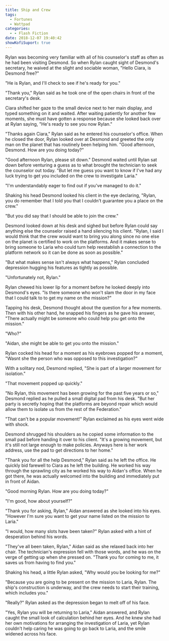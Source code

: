 ```yaml
---
title: Ship and Crew
tags:
  - Fortunes
  - Wattpad
categories:
  - - Flash Fiction
date: 2018-12-07 19:40:42
showKofiSuport: true
---
```


Rylan was becoming very familiar with all of his counselor's staff as often as he had been visiting Desmond.  So when Rylan caught sight of Desmond's secretary, he waived at the slight and sociable woman, "Hello Ciara, is Desmond free?"

"He is Rylan, and I'll check to see if he's ready for you."

"Thank you,"  Rylan said as he took one of the open chairs in front of the secretary's desk.

Ciara shifted her gaze to the small device next to her main display, and typed something on it and waited.  After waiting patiently for another few moments, she must have gotten a response because she looked back over at Rylan saying, "He's ready to see you now Rylan.<!-- more -->"

"Thanks again Ciara," Rylan said as he entered his counselor's office.  When he closed the door, Rylan looked over at Desmond and greeted the only man on the planet that has routinely been helping him.  "Good afternoon, Desmond.  How are you doing today?"

"Good afternoon Rylan, please sit down."  Desmond waited until Rylan sat down before venturing a guess as to what brought the technician to seek the counselor out today.  "But let me guess you want to know if I've had any luck trying to get you included on the crew to investigate Laria."

"I'm understandably eager to find out if you've managed to do it."

Shaking his head Desmond looked his client in the eye declaring, "Rylan, you do remember that I told you that I couldn't guarantee you a place on the crew."

"But you did say that I should be able to join the crew."

Desmond looked down at his desk and sighed but before Rylan could say anything else the counselor raised a hand silencing his client.  "Rylan, I said I would think that the crew would want to bring you along since no one else on the planet is certified to work on the platforms.  And it makes sense to bring someone to Laria who could turn help reestablish a connection to the platform network so it can be done as soon as possible."

"But what makes sense isn't always what happens,"  Rylan concluded depression hugging his features as tightly as possible.

"Unfortunately not, Rylan."

Rylan chewed his lower lip for a moment before he looked deeply into Desmond's eyes.  "Is there someone who won't slam the door in my face that I could talk to to get my name on the mission?"

Tapping his desk, Desmond thought about the question for a few moments.  Then with his other hand, he snapped his fingers as he gave his answer, "There actually might be someone who could help you get onto the mission."

"Who?"

"Aidan, she might be able to get you onto the mission."

Rylan cocked his head for a moment as his eyebrows popped for a moment, "Wasnt she the person who was opposed to this investigation?"

With a solitary nod, Desmond replied, "She is part of a larger movement for isolation."

"That movement popped up quickly."

"No Rylan, this movement has been growing for the past five years or so,"  Desmond replied as he pulled a small digital pad from his desk.  "But her party is secretly hoping that the platforms are beyond repair which would allow them to isolate us from the rest of the Federation."

"That can't be a popular movement!"  Rylan exclaimed as his eyes went wide with shock.

Desmond shrugged his shoulders as he copied some information to the small pad before handing it over to his client.  "It's a growing movement, but it's still not large enough to make policies.  Anyways here is her work address, use the pad to get directions to her home."

"Thank you for all the help Desmond," Rylan said as he left the office.  He quickly bid farewell to Ciara as he left the building.  He worked his way through the sprawling city as he worked his way to Aidan's office.  When he got there, he was actually welcomed into the building and immediately put in front of Aidan.

"Good morning Rylan.  How are you doing today?"

"I'm good, how about yourself?"

"Thank you for asking, Rylan," Aidan answered as she looked into his eyes.  "However I'm sure you want to get your name listed on the mission to Laria."

"I would, how many slots have been taken?"  Rylan asked with a hint of desperation behind his words.

"They've all been taken, Rylan,"  Aidan said as she relaxed back into her chair.  The technician's expression fell with those words, and he was on the verge of getting up when she pressed on.  "Thank you for coming to me, it saves us from having to find you."

Shaking his head, a little Rylan asked, "Why would you be looking for me?"

"Because you are going to be present on the mission to Laria, Rylan.  The ship's construction is underway, and the crew needs to start their training, which includes you."

"Really?"  Rylan asked as the depression began to melt off of his face.

"Yes, Rylan you will be returning to Laria,"  Aidan answered, and Rylan caught the small look of calculation behind her eyes.  And he knew she had her own motivations for arranging the investigation of Laria, yet Rylan couldn't help caring he was going to go back to Laria, and the smile widened across his face.